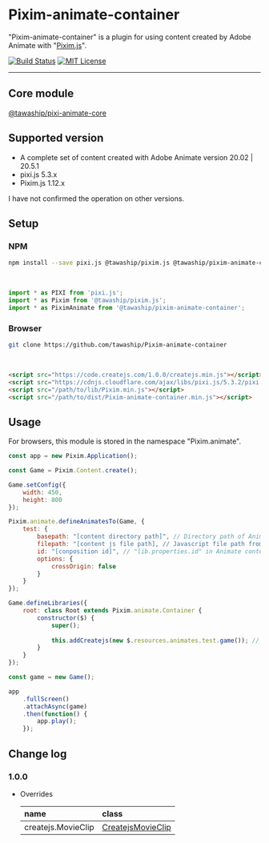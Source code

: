 # Pixim-animate-container

"Pixim-animate-container" is a plugin for using content created by Adobe Animate with "[Pixim.js](https://github.com/tawaship/Pixim.js)".

[![Build Status](https://travis-ci.com/tawaship/Pixim-animate-container.svg?branch=master)](https://travis-ci.com/tawaship/Pixim-animate-container)
[![MIT License](http://img.shields.io/badge/license-MIT-blue.svg?style=flat)](LICENSE)

---

## Core module
[@tawaship/pixi-animate-core](https://tawaship.github.io/pixi-animate-core/)

## Supported version

- A complete set of content created with Adobe Animate version 20.02 | 20.5.1
- pixi.js 5.3.x
- Pixim.js 1.12.x

I have not confirmed the operation on other versions.

## Setup

### NPM

```sh
npm install --save pixi.js @tawaship/pixim.js @tawaship/pixim-animate-container
```

<br />

```javascript
import * as PIXI from 'pixi.js';
import * as Pixim from '@tawaship/pixim.js';
import * as PiximAnimate from '@tawaship/pixim-animate-container';
```

### Browser

```sh
git clone https://github.com/tawaship/Pixim-animate-container
```

<br />

```html
<script src="https://code.createjs.com/1.0.0/createjs.min.js"></script>
<script src="https://cdnjs.cloudflare.com/ajax/libs/pixi.js/5.3.2/pixi.min.js"></script>
<script src="/path/to/lib/Pixim.min.js"></script>
<script src="/path/to/dist/Pixim-animate-container.min.js"></script>
```

## Usage

For browsers, this module is stored in the namespace "Pixim.animate".

```javascript
const app = new Pixim.Application();

const Game = Pixim.Content.create();

Game.setConfig({
	width: 450,
	height: 800
});

Pixim.animate.defineAnimatesTo(Game, {
	test: {
		basepath: "[content directory path]", // Directory path of Animate content.
		filepath: "[content js file path], // Javascript file path from basepath.
		id: "[conposition id]", // "lib.properties.id" in Animate content.
		options: {
			crossOrigin: false
		}
	}
});

Game.defineLibraries({
	root: class Root extends Pixim.animate.Container {
		constructor($) {
			super();
			
			this.addCreatejs(new $.resources.animates.test.game()); // The class you want to use.
		}
	}
});

const game = new Game();

app
	.fullScreen()
	.attachAsync(game)
	.then(function() {
		app.play();
	});
```

## Change log

### 1.0.0

- Overrides

	|name|class|
	|:--|:--|
	|createjs.MovieClip|[CreatejsMovieClip](https://tawaship.github.io/Pixim-animate-container/docs/classes/createjsmovieclip.html)|
